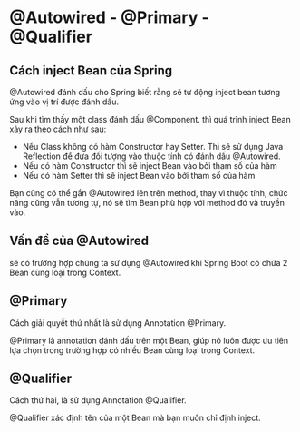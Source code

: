 # @Autowired - @Primary - @Qualifier

## Cách inject Bean của Spring
@Autowired đánh dấu cho Spring biết rằng sẽ tự động inject bean tương ứng vào vị trí được đánh dấu.

Sau khi tìm thấy một class đánh dấu @Component. thì quá trình inject Bean xảy ra theo cách như sau:

* Nếu Class không có hàm Constructor hay Setter. Thì sẽ sử dụng Java Reflection để đưa đối tượng vào thuộc tính có đánh dấu @Autowired.
* Nếu có hàm Constructor thì sẽ inject Bean vào bởi tham số của hàm
* Nếu có hàm Setter thì sẽ inject Bean vào bởi tham số của hàm

Bạn cũng có thể gắn @Autowired lên trên method, thay vì thuộc tính, chức năng cũng vẫn tương tự, nó sẽ tìm Bean phù hợp với method đó và truyền vào.

## Vấn đề của @Autowired
sẽ có trường hợp chúng ta sử dụng @Autowired khi Spring Boot có chứa 2 Bean cùng loại trong Context.

## @Primary
Cách giải quyết thứ nhất là sử dụng Annotation @Primary.

@Primary là annotation đánh dấu trên một Bean, giúp nó luôn được ưu tiên lựa chọn trong trường hợp có nhiều Bean cùng loại trong Context.

## @Qualifier
Cách thứ hai, là sử dụng Annotation @Qualifier.

@Qualifier xác định tên của một Bean mà bạn muốn chỉ định inject.
